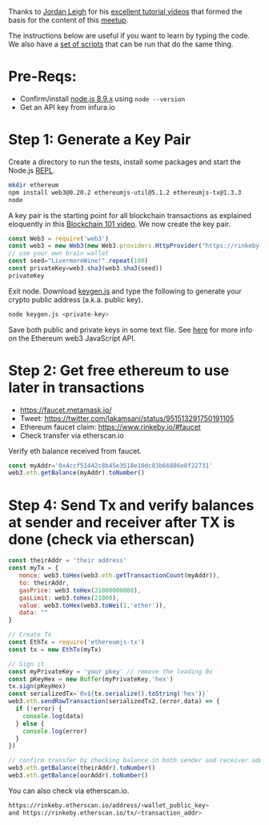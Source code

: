 Thanks to [Jordan Leigh](https://github.com/AlwaysBCoding) for his [excellent tutorial videos](https://www.youtube.com/watch?v=BFEzWYFZ7wA&t=275s) that formed the basis for the content of this [meetup](https://www.meetup.com/Tri-Valley-Blockchain-Crypto-Meetup/events/245155073/). 

The instructions below are useful if you want to learn by typing the code. We also have a [set of scripts](https://github.com/trivalley-blockchain/eth-playground/tree/master/meetup1) that can be run that do the same thing. 
# Pre-Reqs:
* Confirm/install [node.js 8.9.x](https://nodejs.org/en/) using `node --version`
* Get an API key from infura.io

# Step 1: Generate a Key Pair
Create a directory to run the tests, install some packages and start the Node.js [REPL](https://en.wikipedia.org/wiki/Read%E2%80%93eval%E2%80%93print_loop).
```bash
mkdir ethereum
npm install web3@0.20.2 ethereumjs-util@5.1.2 ethereumjs-tx@1.3.3
node 
```
A key pair is the starting point for all blockchain transactions as explained eloquently in this [Blockchain 101 video](https://www.youtube.com/watch?v=bBC-nXj3Ng4). We now create the key pair.
```javascript
const Web3 = require('web3')
const web3 = new Web3(new Web3.providers.HttpProvider("https://rinkeby.infura.io/infura-key"))
// use your own brain wallet
const seed="LivermoreWine!".repeat(100)
const privateKey=web3.sha3(web3.sha3(seed))
privateKey
```
Exit node. Download [keygen.js](keygen-js) and type the following to generate your crypto public address (a.k.a. public key). 

```bash
node keygen.js <private-key>
```
Save both public and private keys in some text file.
See [here](https://github.com/ethereum/wiki/wiki/JavaScript-API) for more info on the Ethereum web3 JavaScript API.

# Step 2: Get free ethereum to use later in transactions
* https://faucet.metamask.io/
* Tweet: https://twitter.com/lakamsani/status/951513291750191105
* Ethereum faucet claim: https://www.rinkeby.io/#faucet
* Check transfer via etherscan.io

Verify eth balance received from faucet.
```javascript
const myAddr='0x4ccf51442c8b45e3518e10dc83b66886e8f22731'
web3.eth.getBalance(myAddr).toNumber()
```

# Step 4: Send Tx  and verify balances at sender and receiver after TX is done (check via etherscan)
```javascript
const theirAddr = 'their address'
const myTx = {
   nonce: web3.toHex(web3.eth.getTransactionCount(myAddr)),
   to: theirAddr,
   gasPrice: web3.toHex(21000000000),
   gasLimit: web3.toHex(21000),
   value: web3.toHex(web3.toWei(1,'ether')),
   data: ""
} 

// Create Tx
const EthTx = require('ethereumjs-tx')
const tx = new EthTx(myTx)

// Sign it
const myPrivateKey = 'your pkey' // remove the leading 0x
const pKeyHex = new Buffer(myPrivateKey,'hex')
tx.sign(pKeyHex)
const serializedTx=`0x${tx.serialize().toString('hex')}`
web3.eth.sendRawTransaction(serializedTx2,(error,data) => {
  if (!error) {
    console.log(data)
  } else {
    console.log(error)
  }
})

// confirm transfer by checking balance in both sender and receiver addresses
web3.eth.getBalance(theirAddr).toNumber()
web3.eth.getBalance(ourAddr).toNumber()


```
You can also check via etherscan.io.
```bash
https://rinkeby.etherscan.io/address/<wallet_public_key> 
and https://rinkeby.etherscan.io/tx/<transaction_addr>
```




